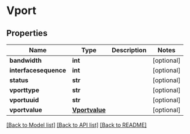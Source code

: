 # Vport

## Properties
Name | Type | Description | Notes
------------ | ------------- | ------------- | -------------
**bandwidth** | **int** |  | [optional] 
**interfacesequence** | **int** |  | [optional] 
**status** | **str** |  | [optional] 
**vporttype** | **str** |  | [optional] 
**vportuuid** | **str** |  | [optional] 
**vportvalue** | [**Vportvalue**](Vportvalue.md) |  | [optional] 

[[Back to Model list]](../README.md#documentation-for-models) [[Back to API list]](../README.md#documentation-for-api-endpoints) [[Back to README]](../README.md)


